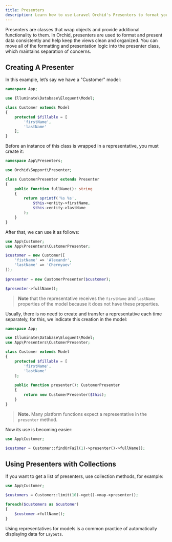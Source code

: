 ```yaml
---
title: Presenters
description: Learn how to use Laravel Orchid's Presenters to format your data for display on your application's views. With Presenters, you can easily customize the appearance of your data, making your application's user interface more consistent and user-friendly.
---
```


Presenters are classes that wrap objects and provide additional functionality to them. 
In Orchid, presenters are used to format and present data consistently and help keep the views clean and organized. 
You can move all of the formatting and presentation logic into the presenter class, which maintains separation of concerns.


## Creating A Presenter

In this example, let’s say we have a "Customer" model:

```php
namespace App;

use Illuminate\Database\Eloquent\Model;

class Customer extends Model
{
    protected $fillable = [
        'firstName',
        'lastName'
    ];
}
```
Before an instance of this class is wrapped in a representative, you must create it:

```php
namespace App\Presenters;

use Orchid\Support\Presenter;

class CustomerPresenter extends Presenter
{
    public function fullName(): string
    {
        return sprintf('%s %s',
            $this->entity->firstName,
            $this->entity->lastName
        );
    }
}
```

After that, we can use it as follows:

```php
use App\Customer;
use App\Presenters\CustomerPresenter;

$customer = new Customer([
    'fistName' => 'Alexandr',
    'lastName' => 'Chernyaev'
]);
    
$presenter = new CustomerPresenter($customer);

$presenter->fullName();
```

> **Note** that the representative receives the `firstName` and `lastName` properties of the model because it does not have these properties.

Usually, there is no need to create and transfer a representative each time separately, for this, we indicate this creation in the model:

```php
namespace App;

use Illuminate\Database\Eloquent\Model;
use App\Presenters\CustomerPresenter;

class Customer extends Model
{
    protected $fillable = [
        'firstName',
        'lastName'
    ];
    
    public function presenter(): CustomerPresenter
    {
        return new CustomerPresenter($this);
    }
}
```

> **Note.** Many platform functions expect a representative in the `presenter` method.


Now its use is becoming easier:

```php
use App\Customer;

$customer = Customer::findOrFail(1)->presenter()->fullName();
```

## Using Presenters with Collections

If you want to get a list of presenters, use collection methods, for example:

```php
use App\Customer;

$customers = Customer::limit(10)->get()->map->presenter();

foreach($customers as $customer)
{
    $customer->fullName();
}
```

Using representatives for models is a common practice of automatically displaying data for `Layouts`.
